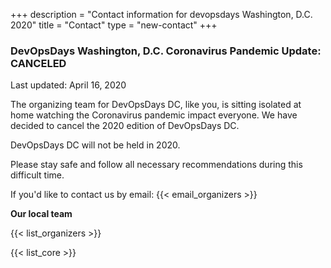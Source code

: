 +++
description = "Contact information for devopsdays Washington, D.C. 2020"
title = "Contact"
type = "new-contact"
+++
<div class="row">
  <div class="col-md-12">
    <div class="alert alert-danger" role="alert">
      <h3>DevOpsDays Washington, D.C. Coronavirus Pandemic Update: CANCELED</h3>
      <p>
        Last updated: April 16, 2020
      </p>
      <p>
        The organizing team for DevOpsDays DC, like you, is sitting isolated at home watching the Coronavirus pandemic impact everyone.  We have decided to cancel the 2020 edition of DevOpsDays DC.
      </p>
      <p>
        DevOpsDays DC will not be held in 2020.
      </p>
      <p>
        Please stay safe and follow all necessary recommendations during this difficult time.
      </p>
    </div>
  </div>
</div>
If you'd like to contact us by email: {{< email_organizers >}}

**Our local team**

{{< list_organizers >}}


{{< list_core >}}